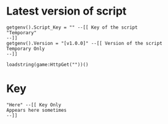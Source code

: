 # Latest version of script

```
getgenv().Script_Key = "" --[[ Key of the script
"Temporary"
--]]
getgenv().Version = "[v1.0.0]" --[[ Version of the script
Temporary Only
--]]

loadstring(game:HttpGet(""))()
```

# Key

```
"Here" --[[ Key Only
Appears here sometimes
--]]
```
